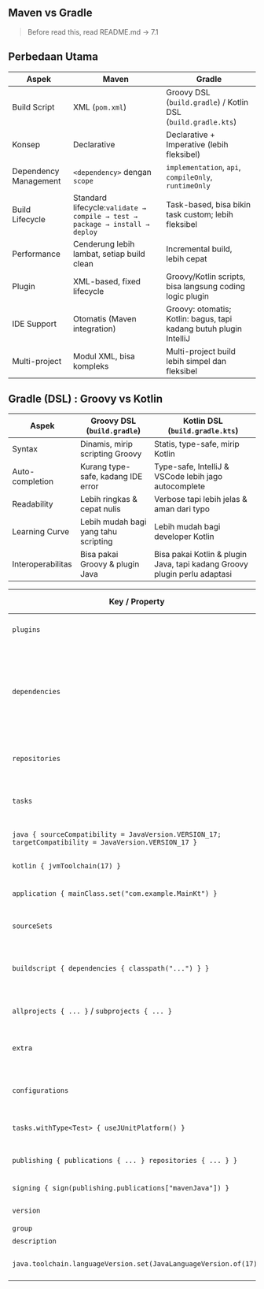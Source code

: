 ## Maven vs Gradle

> Before read this, read README.md -> 7.1

## Perbedaan Utama


| Aspek                 | Maven                                                                            | Gradle                                                             |
| ----------------------- | ---------------------------------------------------------------------------------- | -------------------------------------------------------------------- |
| Build Script          | XML (`pom.xml`)                                                                  | Groovy DSL (`build.gradle`) / Kotlin DSL (`build.gradle.kts`)      |
| Konsep                | Declarative                                                                      | Declarative + Imperative (lebih fleksibel)                         |
| Dependency Management | `<dependency>` dengan `scope`                                                    | `implementation`, `api`, `compileOnly`, `runtimeOnly`              |
| Build Lifecycle       | Standard lifecycle:`validate → compile → test → package → install → deploy` | Task-based, bisa bikin task custom; lebih fleksibel                |
| Performance           | Cenderung lebih lambat, setiap build clean                                       | Incremental build, lebih cepat                                     |
| Plugin                | XML-based, fixed lifecycle                                                       | Groovy/Kotlin scripts, bisa langsung coding logic plugin           |
| IDE Support           | Otomatis (Maven integration)                                                     | Groovy: otomatis; Kotlin: bagus, tapi kadang butuh plugin IntelliJ |
| Multi-project         | Modul XML, bisa kompleks                                                         | Multi-project build lebih simpel dan fleksibel                     |

## Gradle (DSL) : Groovy vs Kotlin


| Aspek             | Groovy DSL (`build.gradle`)          | Kotlin DSL (`build.gradle.kts`)                                           |
| ------------------- | -------------------------------------- | --------------------------------------------------------------------------- |
| Syntax            | Dinamis, mirip scripting Groovy      | Statis, type-safe, mirip Kotlin                                           |
| Auto-completion   | Kurang type-safe, kadang IDE error   | Type-safe, IntelliJ & VSCode lebih jago autocomplete                      |
| Readability       | Lebih ringkas & cepat nulis          | Verbose tapi lebih jelas & aman dari typo                                 |
| Learning Curve    | Lebih mudah bagi yang tahu scripting | Lebih mudah bagi developer Kotlin                                         |
| Interoperabilitas | Bisa pakai Groovy & plugin Java      | Bisa pakai Kotlin & plugin Java, tapi kadang Groovy plugin perlu adaptasi |



| Key / Property                                                                                        | Value                                                                                                        | Fungsi / Keterangan                                                                                                                                       |
| ------------------------------------------------------------------------------------------------------- | -------------------------------------------------------------------------------------------------------------- | ----------------------------------------------------------------------------------------------------------------------------------------------------------- |
| `plugins`                                                                                             | `id("java") version "1.9"` / `kotlin("jvm") version "1.9"`                                                   | Mendefinisikan plugin build. Bisa multi plugin.                                                                                                           |
| `dependencies`                                                                                        | `implementation("org.springframework.boot:spring-boot-starter-web")``testImplementation("junit:junit:4.13")` | Menentukan dependency untuk compile, runtime, atau test. Scope di Kotlin DSL:`implementation`, `api`, `compileOnly`, `runtimeOnly`, `testImplementation`. |
| `repositories`                                                                                        | `mavenCentral()``google()`                                                                                   | Menentukan repositori untuk dependency. Bisa lebih dari satu.                                                                                             |
| `tasks`                                                                                               | `val myTask by tasks.registering { doLast { println("Hello") } }`                                            | Membuat task kustom. Task bisa`doFirst`, `doLast`, type-safe.                                                                                             |
| `java { sourceCompatibility = JavaVersion.VERSION_17; targetCompatibility = JavaVersion.VERSION_17 }` | JavaVersion                                                                                                  | Konfigurasi versi Java compile & target.                                                                                                                  |
| `kotlin { jvmToolchain(17) }`                                                                         | Toolchain                                                                                                    | Konfigurasi versi Kotlin/JVM target.                                                                                                                      |
| `application { mainClass.set("com.example.MainKt") }`                                                 | Class                                                                                                        | Konfigurasi main class jika build aplikasi.                                                                                                               |
| `sourceSets`                                                                                          | `val main by sourceSets.getting { java.srcDirs("src/main/kotlin") }`                                         | Menentukan folder source dan resources.                                                                                                                   |
| `buildscript { dependencies { classpath("...") } }`                                                   | Classpath                                                                                                    | Mendefinisikan plugin dependencies, hanya untuk build script.                                                                                             |
| `allprojects { ... }` / `subprojects { ... }`                                                         | -                                                                                                            | Konfigurasi global untuk semua project/subproject.                                                                                                        |
| `extra`                                                                                               | `val springVersion by extra("3.1.1")`                                                                        | Variabel global untuk reuse versi library atau config lainnya.                                                                                            |
| `configurations`                                                                                      | `val compileOnly by configurations`                                                                          | Mengatur dependency scope/custom konfigurasi.                                                                                                             |
| `tasks.withType<Test> { useJUnitPlatform() }`                                                         | Test configuration                                                                                           | Konfigurasi semua task test, misal test engine, reporting.                                                                                                |
| `publishing { publications { ... } repositories { ... } }`                                            | Maven/Repository config                                                                                      | Untuk publish artifact ke repo (Maven, Ivy, dll).                                                                                                         |
| `signing { sign(publishing.publications["mavenJava"]) }`                                              | Signing config                                                                                               | Untuk tanda tangan artifact saat publish.                                                                                                                 |
| `version`                                                                                             | `"1.0.0"`                                                                                                    | Versi project/artifact.                                                                                                                                   |
| `group`                                                                                               | `"com.example"`                                                                                              | ID unik grup project.                                                                                                                                     |
| `description`                                                                                         | `"My Kotlin Project"`                                                                                        | Deskripsi project.                                                                                                                                        |
| `java.toolchain.languageVersion.set(JavaLanguageVersion.of(17))`                                      | Java version                                                                                                 | Alternatif set versi Java compile secara type-safe.                                                                                                       |
